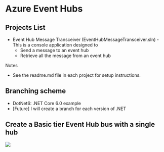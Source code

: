 # Azure Event Hubs

## Projects List
- Event Hub Message Transceiver (EventHubMessageTransceiver.sln) - This is a console application designed to 
    - Send a message to an event hub
    - Retrieve all the message from an event hub
   
  
Notes
- See the readme.md file in each project for setup instructions.

## Branching scheme
- DotNet6: .NET Core 6.0 example
- [Future] I will create a branch for each version of .NET 

## Create a **Basic** tier Event Hub bus with a single hub
<a href="https://portal.azure.com/#create/Microsoft.Template/uri/https%3a%2f%2fraw.githubusercontent.com%2fmadcodemonkey%2fAzure.EventHubs%2fmain%2fARM-files%2fEventHubBasicTierWithOneHub.json" target="_blank">
       <img src="https://aka.ms/deploytoazurebutton"/>
</a>

